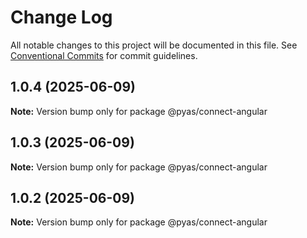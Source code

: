 # Change Log

All notable changes to this project will be documented in this file.
See [Conventional Commits](https://conventionalcommits.org) for commit guidelines.

## 1.0.4 (2025-06-09)

**Note:** Version bump only for package @pyas/connect-angular





## 1.0.3 (2025-06-09)

**Note:** Version bump only for package @pyas/connect-angular





## 1.0.2 (2025-06-09)

**Note:** Version bump only for package @pyas/connect-angular
